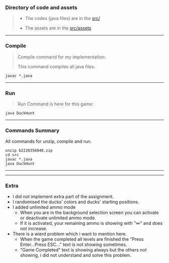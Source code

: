 
### Directory of code and assets
> - The codes (java files) are in the [src/](src/)
>
> - The assets are in the [src/assets](assets/)

---

### Compile
> Compile command for my implementation:
>
> This command compiles all java files.
```
javac *.java 
```
---
### Run
> Run Command is here for this game:
```
java DuckHunt 
```
---
### Commands Summary
All commands for unzip, compile and run.
```
unzip b2220356048.zip
cd src
javac *.java
java DuckHunt
```
---
---
### Extra
- I did not implement extra part of the assignment.
- I randomised the ducks' colors and ducks' starting positions.
- I added unlimited ammo mode
    * When you are in the background selection screen you can activate or deactivate unlimited ammo mode. 
    * If it is activated, your remaining ammo is showing with "∞" and does not increase.
- There is a wierd problem which i want to mention here.
    * When the game completed all levels are finished the "Press Enter...Press ESC..." text is not showing sometimes. 
    * "Game Completed" text is showing always but the others not showing, i did not understand and solve this problem.
